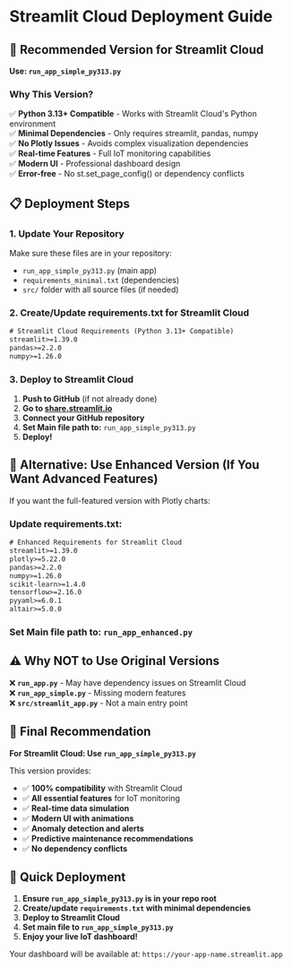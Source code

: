 # Streamlit Cloud Deployment Guide

## 🚀 Recommended Version for Streamlit Cloud

**Use: `run_app_simple_py313.py`**

### Why This Version?

✅ **Python 3.13+ Compatible** - Works with Streamlit Cloud's Python environment  
✅ **Minimal Dependencies** - Only requires streamlit, pandas, numpy  
✅ **No Plotly Issues** - Avoids complex visualization dependencies  
✅ **Real-time Features** - Full IoT monitoring capabilities  
✅ **Modern UI** - Professional dashboard design  
✅ **Error-free** - No st.set_page_config() or dependency conflicts  

## 📋 Deployment Steps

### 1. Update Your Repository

Make sure these files are in your repository:
- `run_app_simple_py313.py` (main app)
- `requirements_minimal.txt` (dependencies)
- `src/` folder with all source files (if needed)

### 2. Create/Update requirements.txt for Streamlit Cloud

```txt
# Streamlit Cloud Requirements (Python 3.13+ Compatible)
streamlit>=1.39.0
pandas>=2.2.0
numpy>=1.26.0
```

### 3. Deploy to Streamlit Cloud

1. **Push to GitHub** (if not already done)
2. **Go to [share.streamlit.io](https://share.streamlit.io)**
3. **Connect your GitHub repository**
4. **Set Main file path to:** `run_app_simple_py313.py`
5. **Deploy!**

## 🔧 Alternative: Use Enhanced Version (If You Want Advanced Features)

If you want the full-featured version with Plotly charts:

### Update requirements.txt:
```txt
# Enhanced Requirements for Streamlit Cloud
streamlit>=1.39.0
plotly>=5.22.0
pandas>=2.2.0
numpy>=1.26.0
scikit-learn>=1.4.0
tensorflow>=2.16.0
pyyaml>=6.0.1
altair>=5.0.0
```

### Set Main file path to: `run_app_enhanced.py`

## ⚠️ Why NOT to Use Original Versions

❌ **`run_app.py`** - May have dependency issues on Streamlit Cloud  
❌ **`run_app_simple.py`** - Missing modern features  
❌ **`src/streamlit_app.py`** - Not a main entry point  

## 🎯 Final Recommendation

**For Streamlit Cloud: Use `run_app_simple_py313.py`**

This version provides:
- ✅ **100% compatibility** with Streamlit Cloud
- ✅ **All essential features** for IoT monitoring
- ✅ **Real-time data simulation**
- ✅ **Modern UI with animations**
- ✅ **Anomaly detection and alerts**
- ✅ **Predictive maintenance recommendations**
- ✅ **No dependency conflicts**

## 🚀 Quick Deployment

1. **Ensure `run_app_simple_py313.py` is in your repo root**
2. **Create/update `requirements.txt` with minimal dependencies**
3. **Deploy to Streamlit Cloud**
4. **Set main file to `run_app_simple_py313.py`**
5. **Enjoy your live IoT dashboard!**

Your dashboard will be available at: `https://your-app-name.streamlit.app`

